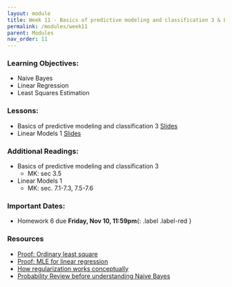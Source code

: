 ```yaml
---
layout: module
title: Week 11 - Basics of predictive modeling and classification 3 & Linear Models 1
permalink: /modules/week11
parent: Modules
nav_order: 11
---
```


### Learning Objectives:
* Naive Bayes
* Linear Regression
* Least Squares Estimation


### Lessons:
* Basics of predictive modeling and classification 3 [Slides](https://xinchenyu.github.io/csc380-spring24/Slides/24s380_predictive3.pdf)
* Linear Models 1 [Slides]()


### Additional Readings:
* Basics of predictive modeling and classification 3
    * MK: sec 3.5
* Linear Models 1
    *  MK: sec. 7.1-7.3, 7.5-7.6

### Important Dates:
* Homework 6 due **Friday, Nov 10, 11:59pm**{: .label .label-red }

### Resources
* [Proof: Ordinary least square](https://en.wikipedia.org/wiki/Proofs_involving_ordinary_least_squares) 
* [Proof: MLE for linear regression](https://statproofbook.github.io/P/slr-mle.html)
* [How regularization works conceptually](https://explained.ai/regularization/constraints.html#sec:2.2)
* [Probability Review before understanding Naive Bayes](https://medium.com/@akshayc123/prerequisite-for-naive-bayes-classifier-c9a919ef88c6)